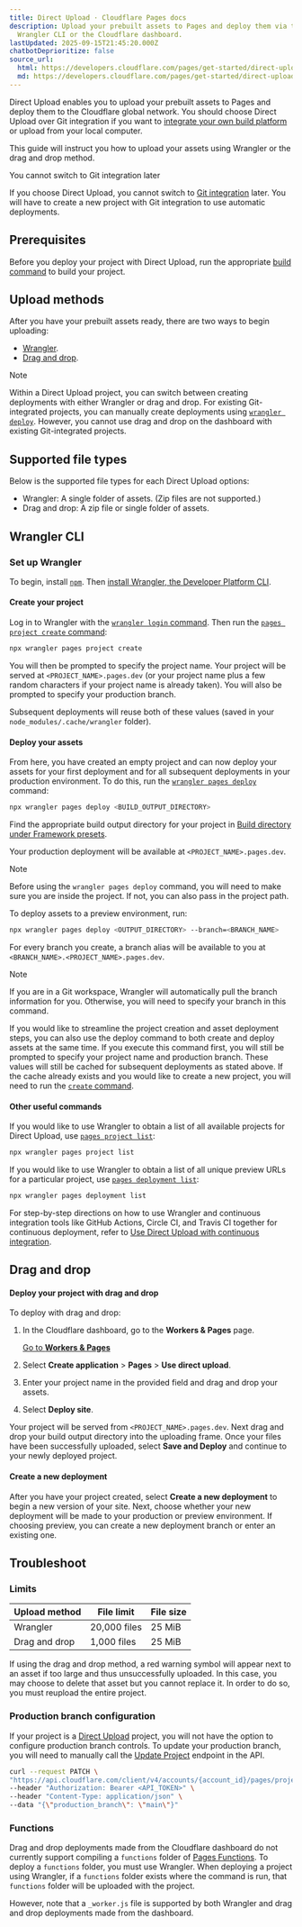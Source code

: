 ```yaml
---
title: Direct Upload · Cloudflare Pages docs
description: Upload your prebuilt assets to Pages and deploy them via the
  Wrangler CLI or the Cloudflare dashboard.
lastUpdated: 2025-09-15T21:45:20.000Z
chatbotDeprioritize: false
source_url:
  html: https://developers.cloudflare.com/pages/get-started/direct-upload/
  md: https://developers.cloudflare.com/pages/get-started/direct-upload/index.md
---
```


Direct Upload enables you to upload your prebuilt assets to Pages and deploy them to the Cloudflare global network. You should choose Direct Upload over Git integration if you want to [integrate your own build platform](https://developers.cloudflare.com/pages/how-to/use-direct-upload-with-continuous-integration/) or upload from your local computer.

This guide will instruct you how to upload your assets using Wrangler or the drag and drop method.

You cannot switch to Git integration later

If you choose Direct Upload, you cannot switch to [Git integration](https://developers.cloudflare.com/pages/get-started/git-integration/) later. You will have to create a new project with Git integration to use automatic deployments.

## Prerequisites

Before you deploy your project with Direct Upload, run the appropriate [build command](https://developers.cloudflare.com/pages/configuration/build-configuration/#framework-presets) to build your project.

## Upload methods

After you have your prebuilt assets ready, there are two ways to begin uploading:

* [Wrangler](https://developers.cloudflare.com/pages/get-started/direct-upload/#wrangler-cli).
* [Drag and drop](https://developers.cloudflare.com/pages/get-started/direct-upload/#drag-and-drop).

Note

Within a Direct Upload project, you can switch between creating deployments with either Wrangler or drag and drop. For existing Git-integrated projects, you can manually create deployments using [`wrangler deploy`](https://developers.cloudflare.com/workers/wrangler/commands/#deploy). However, you cannot use drag and drop on the dashboard with existing Git-integrated projects.

## Supported file types

Below is the supported file types for each Direct Upload options:

* Wrangler: A single folder of assets. (Zip files are not supported.)
* Drag and drop: A zip file or single folder of assets.

## Wrangler CLI

### Set up Wrangler

To begin, install [`npm`](https://docs.npmjs.com/getting-started). Then [install Wrangler, the Developer Platform CLI](https://developers.cloudflare.com/workers/wrangler/install-and-update/).

#### Create your project

Log in to Wrangler with the [`wrangler login` command](https://developers.cloudflare.com/workers/wrangler/commands/#login). Then run the [`pages project create` command](https://developers.cloudflare.com/workers/wrangler/commands/#project-create):

```sh
npx wrangler pages project create
```

You will then be prompted to specify the project name. Your project will be served at `<PROJECT_NAME>.pages.dev` (or your project name plus a few random characters if your project name is already taken). You will also be prompted to specify your production branch.

Subsequent deployments will reuse both of these values (saved in your `node_modules/.cache/wrangler` folder).

#### Deploy your assets

From here, you have created an empty project and can now deploy your assets for your first deployment and for all subsequent deployments in your production environment. To do this, run the [`wrangler pages deploy`](https://developers.cloudflare.com/workers/wrangler/commands/#deploy-1) command:

```sh
npx wrangler pages deploy <BUILD_OUTPUT_DIRECTORY>
```

Find the appropriate build output directory for your project in [Build directory under Framework presets](https://developers.cloudflare.com/pages/configuration/build-configuration/#framework-presets).

Your production deployment will be available at `<PROJECT_NAME>.pages.dev`.

Note

Before using the `wrangler pages deploy` command, you will need to make sure you are inside the project. If not, you can also pass in the project path.

To deploy assets to a preview environment, run:

```sh
npx wrangler pages deploy <OUTPUT_DIRECTORY> --branch=<BRANCH_NAME>
```

For every branch you create, a branch alias will be available to you at `<BRANCH_NAME>.<PROJECT_NAME>.pages.dev`.

Note

If you are in a Git workspace, Wrangler will automatically pull the branch information for you. Otherwise, you will need to specify your branch in this command.

If you would like to streamline the project creation and asset deployment steps, you can also use the deploy command to both create and deploy assets at the same time. If you execute this command first, you will still be prompted to specify your project name and production branch. These values will still be cached for subsequent deployments as stated above. If the cache already exists and you would like to create a new project, you will need to run the [`create` command](#create-your-project).

#### Other useful commands

If you would like to use Wrangler to obtain a list of all available projects for Direct Upload, use [`pages project list`](https://developers.cloudflare.com/workers/wrangler/commands/#project-list):

```sh
npx wrangler pages project list
```

If you would like to use Wrangler to obtain a list of all unique preview URLs for a particular project, use [`pages deployment list`](https://developers.cloudflare.com/workers/wrangler/commands/#deployment-list):

```sh
npx wrangler pages deployment list
```

For step-by-step directions on how to use Wrangler and continuous integration tools like GitHub Actions, Circle CI, and Travis CI together for continuous deployment, refer to [Use Direct Upload with continuous integration](https://developers.cloudflare.com/pages/how-to/use-direct-upload-with-continuous-integration/).

## Drag and drop

#### Deploy your project with drag and drop

To deploy with drag and drop:

1. In the Cloudflare dashboard, go to the **Workers & Pages** page.

   [Go to **Workers & Pages**](https://dash.cloudflare.com/?to=/:account/workers-and-pages)

2. Select **Create application** > **Pages** > **Use direct upload**.

3. Enter your project name in the provided field and drag and drop your assets.

4. Select **Deploy site**.

Your project will be served from `<PROJECT_NAME>.pages.dev`. Next drag and drop your build output directory into the uploading frame. Once your files have been successfully uploaded, select **Save and Deploy** and continue to your newly deployed project.

#### Create a new deployment

After you have your project created, select **Create a new deployment** to begin a new version of your site. Next, choose whether your new deployment will be made to your production or preview environment. If choosing preview, you can create a new deployment branch or enter an existing one.

## Troubleshoot

### Limits

| Upload method | File limit | File size |
| - | - | - |
| Wrangler | 20,000 files | 25 MiB |
| Drag and drop | 1,000 files | 25 MiB |

If using the drag and drop method, a red warning symbol will appear next to an asset if too large and thus unsuccessfully uploaded. In this case, you may choose to delete that asset but you cannot replace it. In order to do so, you must reupload the entire project.

### Production branch configuration

If your project is a [Direct Upload](https://developers.cloudflare.com/pages/get-started/direct-upload/) project, you will not have the option to configure production branch controls. To update your production branch, you will need to manually call the [Update Project](https://developers.cloudflare.com/api/resources/pages/subresources/projects/methods/edit/) endpoint in the API.

```bash
curl --request PATCH \
"https://api.cloudflare.com/client/v4/accounts/{account_id}/pages/projects/{project_name}" \
--header "Authorization: Bearer <API_TOKEN>" \
--header "Content-Type: application/json" \
--data "{\"production_branch\": \"main\"}"
```

### Functions

Drag and drop deployments made from the Cloudflare dashboard do not currently support compiling a `functions` folder of [Pages Functions](https://developers.cloudflare.com/pages/functions/). To deploy a `functions` folder, you must use Wrangler. When deploying a project using Wrangler, if a `functions` folder exists where the command is run, that `functions` folder will be uploaded with the project.

However, note that a `_worker.js` file is supported by both Wrangler and drag and drop deployments made from the dashboard.
